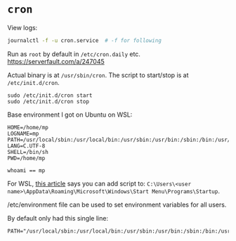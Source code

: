 # `cron`

View logs:

```sh
journalctl -f -u cron.service  # -f for following
```

Run as `root` by default in `/etc/cron.daily` etc. <https://serverfault.com/a/247045>


Actual binary is at `/usr/sbin/cron`.
The script to start/stop is at `/etc/init.d/cron`.

```
sudo /etc/init.d/cron start
sudo /etc/init.d/cron stop
```

Base environment I got on Ubuntu on WSL:

```
HOME=/home/mp
LOGNAME=mp
PATH=/usr/local/sbin:/usr/local/bin:/usr/sbin:/usr/bin:/sbin:/bin:/usr/games:/usr/local/games:/snap/bin
LANG=C.UTF-8
SHELL=/bin/sh
PWD=/home/mp

whoami == mp
```

For WSL, [this article](https://julienharbulot.com/cron-windows.html) says you can add script to:
`C:\Users\<user name>\AppData\Roaming\Microsoft\Windows\Start Menu\Programs\Startup`.

/etc/environment file can be used to set environment variables for all users.

By default only had this single line:

```
PATH="/usr/local/sbin:/usr/local/bin:/usr/sbin:/usr/bin:/sbin:/bin:/usr/games:/usr/local/games:/snap/bin"
```
